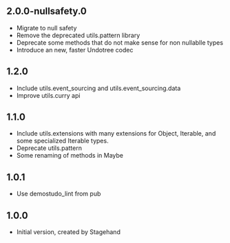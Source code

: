 ## 2.0.0-nullsafety.0
- Migrate to null safety
- Remove the deprecated utils.pattern library
- Deprecate some methods that do not make sense for non nullablle types
- Introduce an new, faster Undotree codec

## 1.2.0

- Include utils.event_sourcing and utils.event_sourcing.data
- Improve utils.curry api

## 1.1.0

- Include utils.extensions with many extensions for Object, Iterable, and some
  specialized Iterable types.
- Deprecate utils.pattern
- Some renaming of methods in Maybe

## 1.0.1

- Use demostudo_lint from pub

## 1.0.0

- Initial version, created by Stagehand
